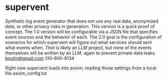 # supervent

Synthetic log event generator that does not use any real data, anonymized data, or other privacy risks in generation.
This version is a quick proof of concept. The 1.0 version will be configurable via a JSON file that specifies event sources and the behavior of each.
The 2.0 goal is the configuration of scenarios for which supervent will figure out what services should sent what events when. *That* is likely an LLM project, but none of the events themselves will be written by an LLM, again to prevent private data leaks.
boutin@gmail.com 310-600-9134

Right now supervent loads into axiom, reading those settings from a local file axiom_config.txt
